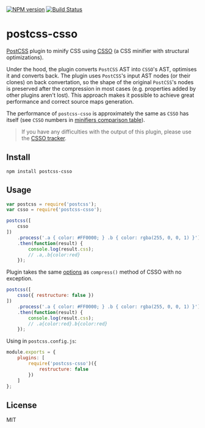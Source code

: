 [![NPM version](https://img.shields.io/npm/v/postcss-csso.svg)](https://www.npmjs.com/package/postcss-csso)
[![Build Status](https://travis-ci.org/lahmatiy/postcss-csso.svg?branch=master)](https://travis-ci.org/lahmatiy/postcss-csso)

# postcss-csso

[PostCSS](https://github.com/postcss/postcss) plugin to minify CSS using [CSSO](https://github.com/css/csso) (a CSS minifier with structural optimizations).

Under the hood, the plugin converts `PostCSS` AST into `CSSO`'s AST, optimises it and converts back. The plugin uses `PostCSS`'s input AST nodes (or their clones) on back convertation, so the shape of the original `PostCSS`'s nodes is preserved after the compression in most cases (e.g. properties added by other plugins aren't lost). This approach makes it possible to achieve great performance and correct source maps generation.

The performance of `postcss-csso` is approximately the same as `CSSO` has itself (see `CSSO` numbers in [minifiers comparison table](https://goalsmashers.github.io/css-minification-benchmark/)).

> If you have any difficulties with the output of this plugin, please use the [CSSO tracker](https://github.com/css/csso/issues).

## Install

```
npm install postcss-csso
```

## Usage

```js
var postcss = require('postcss');
var csso = require('postcss-csso');

postcss([
    csso
])
    .process('.a { color: #FF0000; } .b { color: rgba(255, 0, 0, 1) }')
    .then(function(result) {
        console.log(result.css);
        // .a,.b{color:red}
    });
```

Plugin takes the same [options](https://github.com/css/csso#compressast-options) as `compress()` method of CSSO with no exception.

```js
postcss([
    csso({ restructure: false })
])
    .process('.a { color: #FF0000; } .b { color: rgba(255, 0, 0, 1) }')
    .then(function(result) {
        console.log(result.css);
        // .a{color:red}.b{color:red}
    });
```

Using in `postcss.config.js`:

```js
module.exports = {
    plugins: [
        require('postcss-csso')({
            restructure: false
        })
    ]
};
```

## License

MIT
